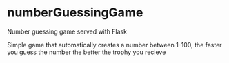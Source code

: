 # numberGuessingGame
Number guessing game served with Flask

Simple game that automatically creates a number between 1-100, the faster you guess the number the better the trophy you recieve
